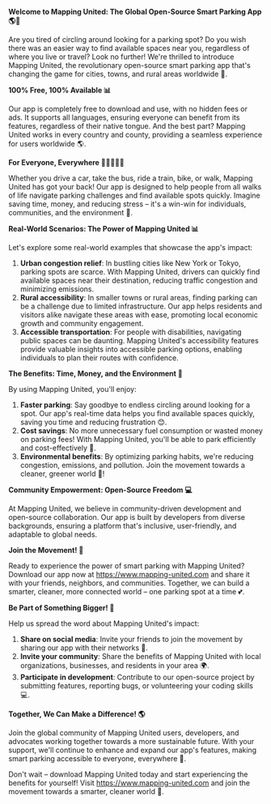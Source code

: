 **Welcome to Mapping United: The Global Open-Source Smart Parking App 🌎🚗**

Are you tired of circling around looking for a parking spot? Do you wish there was an easier way to find available spaces near you, regardless of where you live or travel? Look no further! We're thrilled to introduce Mapping United, the revolutionary open-source smart parking app that's changing the game for cities, towns, and rural areas worldwide 🌟.

**100% Free, 100% Available 📊**

Our app is completely free to download and use, with no hidden fees or ads. It supports all languages, ensuring everyone can benefit from its features, regardless of their native tongue. And the best part? Mapping United works in every country and county, providing a seamless experience for users worldwide 🌎.

**For Everyone, Everywhere 🚗🚌🚂🚴‍♂️**

Whether you drive a car, take the bus, ride a train, bike, or walk, Mapping United has got your back! Our app is designed to help people from all walks of life navigate parking challenges and find available spots quickly. Imagine saving time, money, and reducing stress – it's a win-win for individuals, communities, and the environment 🌱.

**Real-World Scenarios: The Power of Mapping United 📊**

Let's explore some real-world examples that showcase the app's impact:

1. **Urban congestion relief**: In bustling cities like New York or Tokyo, parking spots are scarce. With Mapping United, drivers can quickly find available spaces near their destination, reducing traffic congestion and minimizing emissions.
2. **Rural accessibility**: In smaller towns or rural areas, finding parking can be a challenge due to limited infrastructure. Our app helps residents and visitors alike navigate these areas with ease, promoting local economic growth and community engagement.
3. **Accessible transportation**: For people with disabilities, navigating public spaces can be daunting. Mapping United's accessibility features provide valuable insights into accessible parking options, enabling individuals to plan their routes with confidence.

**The Benefits: Time, Money, and the Environment 🌟**

By using Mapping United, you'll enjoy:

1. **Faster parking**: Say goodbye to endless circling around looking for a spot. Our app's real-time data helps you find available spaces quickly, saving you time and reducing frustration 😊.
2. **Cost savings**: No more unnecessary fuel consumption or wasted money on parking fees! With Mapping United, you'll be able to park efficiently and cost-effectively 🤑.
3. **Environmental benefits**: By optimizing parking habits, we're reducing congestion, emissions, and pollution. Join the movement towards a cleaner, greener world 🌿!

**Community Empowerment: Open-Source Freedom 💻**

At Mapping United, we believe in community-driven development and open-source collaboration. Our app is built by developers from diverse backgrounds, ensuring a platform that's inclusive, user-friendly, and adaptable to global needs.

**Join the Movement! 🚀**

Ready to experience the power of smart parking with Mapping United? Download our app now at https://www.mapping-united.com and share it with your friends, neighbors, and communities. Together, we can build a smarter, cleaner, more connected world – one parking spot at a time 💕.

**Be Part of Something Bigger! 🌟**

Help us spread the word about Mapping United's impact:

1. **Share on social media**: Invite your friends to join the movement by sharing our app with their networks 📱.
2. **Invite your community**: Share the benefits of Mapping United with local organizations, businesses, and residents in your area 🌍.
3. **Participate in development**: Contribute to our open-source project by submitting features, reporting bugs, or volunteering your coding skills 💻.

**Together, We Can Make a Difference! 🌎**

Join the global community of Mapping United users, developers, and advocates working together towards a more sustainable future. With your support, we'll continue to enhance and expand our app's features, making smart parking accessible to everyone, everywhere 🌟.

Don't wait – download Mapping United today and start experiencing the benefits for yourself! Visit https://www.mapping-united.com and join the movement towards a smarter, cleaner world 🚀.